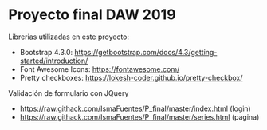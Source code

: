 # Proyecto final DAW 2019

Librerias utilizadas en este proyecto:
- Bootstrap 4.3.0: https://getbootstrap.com/docs/4.3/getting-started/introduction/
- Font Awesome Icons: https://fontawesome.com/
- Pretty checkboxes: https://lokesh-coder.github.io/pretty-checkbox/

Validación de formulario con JQuery

- https://raw.githack.com/IsmaFuentes/P_final/master/index.html (login)
- https://raw.githack.com/IsmaFuentes/P_final/master/series.html (pagina)
